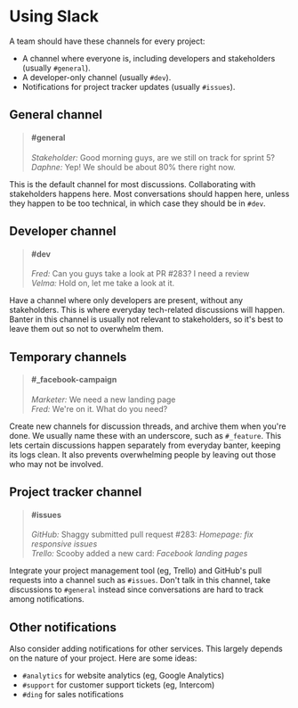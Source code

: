# Using Slack

A team should have these channels for every project:

- A channel where everyone is, including developers and stakeholders (usually `#general`).
- A developer-only channel (usually `#dev`).
- Notifications for project tracker updates (usually `#issues`).

## General channel

> <h4 class='quote-heading'>#general</h4>
>
> *Stakeholder:* Good morning guys, are we still on track for sprint 5?<br>
> *Daphne:* Yep! We should be about 80% there right now.

This is the default channel for most discussions. Collaborating with stakeholders happens here. Most conversations should happen here, unless they happen to be too technical, in which case they should be in `#dev`.

## Developer channel

> <h4 class='quote-heading'>#dev</h4>
>
> *Fred:* Can you guys take a look at PR #283? I need a review<br>
> *Velma:* Hold on, let me take a look at it.

Have a channel where only developers are present, without any stakeholders. This is where everyday tech-related discussions will happen. Banter in this channel is usually not relevant to stakeholders, so it's best to leave them out so not to overwhelm them.

## Temporary channels

> <h4 class='quote-heading'>#_facebook-campaign</h4>
>
> *Marketer:* We need a new landing page<br>
> *Fred:* We're on it. What do you need?

Create new channels for discussion threads, and archive them when you're done. We usually name these with an underscore, such as `#_feature`. This lets certain discussions happen separately from everyday banter, keeping its logs clean. It also prevents overwhelming people by leaving out those who may not be involved.

## Project tracker channel

> <h4 class='quote-heading'>#issues</h4>
>
> *GitHub:* Shaggy submitted pull request #283: *Homepage: fix responsive issues*<br>
> *Trello:* Scooby added a new card: *Facebook landing pages*

Integrate your project management tool (eg, Trello) and GitHub's pull requests into a channel such as `#issues`. Don't talk in this channel, take discussions to `#general` instead since conversations are hard to track among notifications.

## Other notifications

Also consider adding notifications for other services. This largely depends on the nature of your project. Here are some ideas:

- `#analytics` for website analytics (eg, Google Analytics)
- `#support` for customer support tickets (eg, Intercom)
- `#ding` for sales notifications
